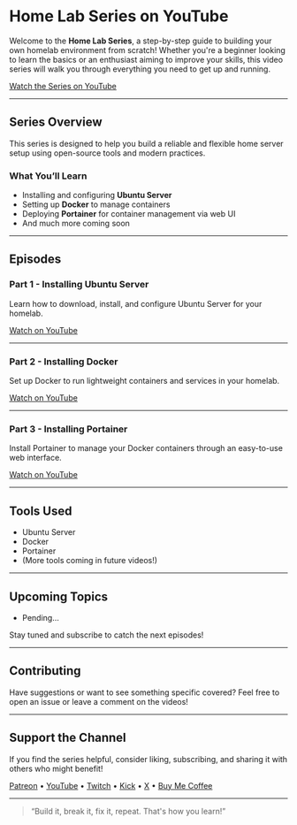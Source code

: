 # Home Lab Series on YouTube

Welcome to the **Home Lab Series**, a step-by-step guide to building your own homelab environment from scratch! Whether you're a beginner looking to learn the basics or an enthusiast aiming to improve your skills, this video series will walk you through everything you need to get up and running.

[Watch the Series on YouTube](https://www.youtube.com/playlist?list=PL_YkBCWpZ77UXw-o7Bk_pKs-0C_zX4PV9)

---

## Series Overview

This series is designed to help you build a reliable and flexible home server setup using open-source tools and modern practices.

### What You’ll Learn
- Installing and configuring **Ubuntu Server**
- Setting up **Docker** to manage containers
- Deploying **Portainer** for container management via web UI
- And much more coming soon

---

## Episodes

### Part 1 - Installing Ubuntu Server
Learn how to download, install, and configure Ubuntu Server for your homelab.

[Watch on YouTube](https://youtu.be/Gb7YuLiAdo4)

---

### Part 2 - Installing Docker
Set up Docker to run lightweight containers and services in your homelab.

[Watch on YouTube](https://youtu.be/Q96xcwy2C0k)

---

### Part 3 - Installing Portainer
Install Portainer to manage your Docker containers through an easy-to-use web interface.

[Watch on YouTube](https://youtu.be/1Kcp9b6E_yQ)

---

## Tools Used
- Ubuntu Server
- Docker
- Portainer
- (More tools coming in future videos!)

---

## Upcoming Topics
- Pending...

Stay tuned and subscribe to catch the next episodes!

---

## Contributing
Have suggestions or want to see something specific covered? Feel free to open an issue or leave a comment on the videos!

---

## Support the Channel
If you find the series helpful, consider liking, subscribing, and sharing it with others who might benefit!

[Patreon](https://bit.ly/4e3Rdri) • 
[YouTube](https://bit.ly/4n35XuI) • 
[Twitch](https://urlshorter.net/vJVlqU) • 
[Kick](https://bit.ly/45lBUrX) • 
[X](https://urlshorter.net/ALeDhI) •
[Buy Me Coffee](https://bit.ly/BuyLucianCoffee)

---

> “Build it, break it, fix it, repeat. That's how you learn!”
